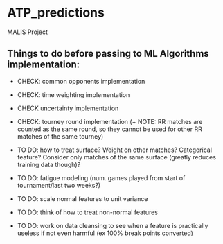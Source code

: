 # ATP_predictions
MALIS Project

## Things to do before passing to ML Algorithms implementation:
- CHECK: common opponents implementation
- CHECK: time weighting implementation
- CHECK uncertainty implementation
- CHECK: tourney round implementation (+ NOTE: RR matches are counted as the same round, so they cannot be used for other RR matches of the same tourney)

- TO DO: how to treat surface? Weight on other matches? Categorical feature? Consider only matches of the same surface (greatly reduces training data though)?
- TO DO: fatigue modeling (num. games played from start of tournament/last two weeks?)

- TO DO: scale normal features to unit variance
- TO DO: think of how to treat non-normal features
- TO DO: work on data cleansing to see when a feature is practically useless if not even harmful (ex 100% break points converted)
